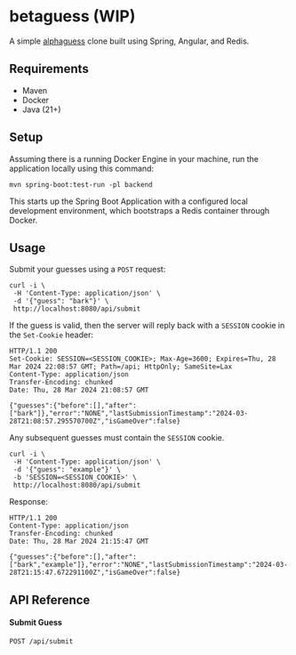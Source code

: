 # betaguess (WIP)

A simple [alphaguess](https://alphaguess.com) clone built using Spring, Angular, and Redis.

## Requirements

- Maven
- Docker
- Java (21+)

## Setup

Assuming there is a running Docker Engine in your machine, run the application locally using this command:

```shell
mvn spring-boot:test-run -pl backend
```

This starts up the Spring Boot Application with a configured local development environment, which bootstraps a Redis
container through Docker.

## Usage

Submit your guesses using a `POST` request:

```shell
curl -i \
 -H 'Content-Type: application/json' \
 -d '{"guess": "bark"}' \
 http://localhost:8080/api/submit
```

If the guess is valid, then the server will reply back with a `SESSION` cookie in the `Set-Cookie` header:

```
HTTP/1.1 200
Set-Cookie: SESSION=<SESSION_COOKIE>; Max-Age=3600; Expires=Thu, 28 Mar 2024 22:08:57 GMT; Path=/api; HttpOnly; SameSite=Lax
Content-Type: application/json
Transfer-Encoding: chunked
Date: Thu, 28 Mar 2024 21:08:57 GMT

{"guesses":{"before":[],"after":["bark"]},"error":"NONE","lastSubmissionTimestamp":"2024-03-28T21:08:57.295570700Z","isGameOver":false}
```

Any subsequent guesses must contain the `SESSION` cookie.

```shell
curl -i \
 -H 'Content-Type: application/json' \
 -d '{"guess": "example"}' \
 -b 'SESSION=<SESSION_COOKIE>' \
 http://localhost:8080/api/submit
```

Response:

```
HTTP/1.1 200
Content-Type: application/json
Transfer-Encoding: chunked
Date: Thu, 28 Mar 2024 21:15:47 GMT

{"guesses":{"before":[],"after":["bark","example"]},"error":"NONE","lastSubmissionTimestamp":"2024-03-28T21:15:47.672291100Z","isGameOver":false}
```

## API Reference

#### Submit Guess

```http request
POST /api/submit
```

